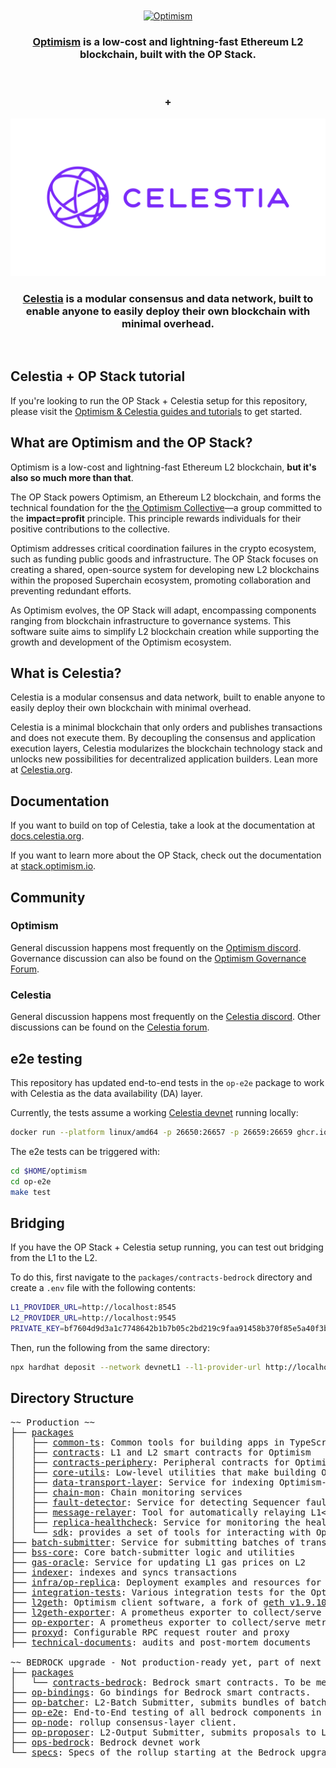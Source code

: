 
<div align="center">
  <br />
  <br />
  <a href="https://optimism.io"><img alt="Optimism" src="https://raw.githubusercontent.com/ethereum-optimism/brand-kit/main/assets/svg/OPTIMISM-R.svg" width=600></a>
  <h3><a href="https://optimism.io">Optimism</a> is a low-cost and lightning-fast Ethereum L2 blockchain, built with the OP Stack.</h3>
  <br />
  <h3>+</h3>
  <a href="https://celestia.org"><img alt="Celestia" src="docs/op-stack/src/assets/docs/understand/Celestia-logo-color-color.svg" width=600></a>
  <h3><a href="https://celestia.org">Celestia</a> is a modular consensus and data network, built to enable anyone to easily deploy their own blockchain with minimal overhead.</h3>
  <br />
</div>

## Celestia + OP Stack tutorial

If you're looking to run the OP Stack + Celestia setup for this repository, please visit the [Optimism & Celestia guides and tutorials](https://docs.celestia.org/developers/intro-to-op-stack/) to get started.

## What are Optimism and the OP Stack?

Optimism is a low-cost and lightning-fast Ethereum L2 blockchain, **but it's also so much more than that**.

The OP Stack powers Optimism, an Ethereum L2 blockchain, and forms the technical foundation for the [the Optimism Collective](https://app.optimism.io/announcement)—a group committed to the **impact=profit** principle. This principle rewards individuals for their positive contributions to the collective.

Optimism addresses critical coordination failures in the crypto ecosystem, such as funding public goods and infrastructure. The OP Stack focuses on creating a shared, open-source system for developing new L2 blockchains within the proposed Superchain ecosystem, promoting collaboration and preventing redundant efforts.

As Optimism evolves, the OP Stack will adapt, encompassing components ranging from blockchain infrastructure to governance systems. This software suite aims to simplify L2 blockchain creation while supporting the growth and development of the Optimism ecosystem.

## What is Celestia?

Celestia is a modular consensus and data network, built to enable anyone to easily deploy their own blockchain with minimal overhead.

Celestia is a minimal blockchain that only orders and publishes transactions and does not execute them. By decoupling the consensus and application execution layers, Celestia modularizes the blockchain technology stack and unlocks new possibilities for decentralized application builders. Lean more at [Celestia.org](https://celestia.org).

## Documentation

If you want to build on top of Celestia, take a look at the documentation at [docs.celestia.org](https://docs.celestia.org).

If you want to learn more about the OP Stack, check out the documentation at [stack.optimism.io](https://stack.optimism.io/).

## Community

### Optimism

General discussion happens most frequently on the [Optimism discord](https://discord.gg/optimism).
Governance discussion can also be found on the [Optimism Governance Forum](https://gov.optimism.io/).

### Celestia

General discussion happens most frequently on the [Celestia discord](https://discord.com/invite/YsnTPcSfWQ).
Other discussions can be found on the [Celestia forum](https://forum.celestia.org).

<!-- ## Contributing

Read through [CONTRIBUTING.md](./CONTRIBUTING.md) for a general overview of our contribution process.
Use the [Developer Quick Start](./CONTRIBUTING.md#development-quick-start) to get your development environment set up to start working on the Optimism Monorepo.
Then check out our list of [good first issues](https://github.com/ethereum-optimism/optimism/contribute) to find something fun to work on! -->

## e2e testing

This repository has updated end-to-end tests in the `op-e2e` package to work with
Celestia as the data availability (DA) layer.

Currently, the tests assume a working [Celestia devnet](https://github.com/rollkit/local-celestia-devnet) running locally:

```bash
docker run --platform linux/amd64 -p 26650:26657 -p 26659:26659 ghcr.io/rollkit/local-celestia-devnet:v0.9.5
```

The e2e tests can be triggered with:

```bash
cd $HOME/optimism
cd op-e2e
make test
```

## Bridging

If you have the OP Stack + Celestia setup running, you can test out bridging from the L1
to the L2.

To do this, first navigate to the `packages/contracts-bedrock` directory and create a
`.env` file with the following contents:

```bash
L1_PROVIDER_URL=http://localhost:8545
L2_PROVIDER_URL=http://localhost:9545
PRIVATE_KEY=bf7604d9d3a1c7748642b1b7b05c2bd219c9faa91458b370f85e5a40f3b03af7
```

Then, run the following from the same directory:

```bash
npx hardhat deposit --network devnetL1 --l1-provider-url http://localhost:8545 --l2-provider-url http://localhost:9545 --amount-eth <AMOUNT> --to <ADDRESS>
```

## Directory Structure

<pre>
~~ Production ~~
├── <a href="./packages">packages</a>
│   ├── <a href="./packages/common-ts">common-ts</a>: Common tools for building apps in TypeScript
│   ├── <a href="./packages/contracts">contracts</a>: L1 and L2 smart contracts for Optimism
│   ├── <a href="./packages/contracts-periphery">contracts-periphery</a>: Peripheral contracts for Optimism
│   ├── <a href="./packages/core-utils">core-utils</a>: Low-level utilities that make building Optimism easier
│   ├── <a href="./packages/data-transport-layer">data-transport-layer</a>: Service for indexing Optimism-related L1 data
│   ├── <a href="./packages/chain-mon">chain-mon</a>: Chain monitoring services
│   ├── <a href="./packages/fault-detector">fault-detector</a>: Service for detecting Sequencer faults
│   ├── <a href="./packages/message-relayer">message-relayer</a>: Tool for automatically relaying L1<>L2 messages in development
│   ├── <a href="./packages/replica-healthcheck">replica-healthcheck</a>: Service for monitoring the health of a replica node
│   └── <a href="./packages/sdk">sdk</a>: provides a set of tools for interacting with Optimism
├── <a href="./batch-submitter">batch-submitter</a>: Service for submitting batches of transactions and results to L1
├── <a href="./bss-core">bss-core</a>: Core batch-submitter logic and utilities
├── <a href="./gas-oracle">gas-oracle</a>: Service for updating L1 gas prices on L2
├── <a href="./indexer">indexer</a>: indexes and syncs transactions
├── <a href="./infra/op-replica">infra/op-replica</a>: Deployment examples and resources for running an Optimism replica
├── <a href="./integration-tests">integration-tests</a>: Various integration tests for the Optimism network
├── <a href="./l2geth">l2geth</a>: Optimism client software, a fork of <a href="https://github.com/ethereum/go-ethereum/tree/v1.9.10">geth v1.9.10</a>  (deprecated for BEDROCK upgrade)
├── <a href="./l2geth-exporter">l2geth-exporter</a>: A prometheus exporter to collect/serve metrics from an L2 geth node
├── <a href="./op-exporter">op-exporter</a>: A prometheus exporter to collect/serve metrics from an Optimism node
├── <a href="./proxyd">proxyd</a>: Configurable RPC request router and proxy
├── <a href="./technical-documents">technical-documents</a>: audits and post-mortem documents

~~ BEDROCK upgrade - Not production-ready yet, part of next major upgrade ~~
├── <a href="./packages">packages</a>
│   └── <a href="./packages/contracts-bedrock">contracts-bedrock</a>: Bedrock smart contracts. To be merged with ./packages/contracts.
├── <a href="./op-bindings">op-bindings</a>: Go bindings for Bedrock smart contracts.
├── <a href="./op-batcher">op-batcher</a>: L2-Batch Submitter, submits bundles of batches to L1
├── <a href="./op-e2e">op-e2e</a>: End-to-End testing of all bedrock components in Go
├── <a href="./op-node">op-node</a>: rollup consensus-layer client.
├── <a href="./op-proposer">op-proposer</a>: L2-Output Submitter, submits proposals to L1
├── <a href="./ops-bedrock">ops-bedrock</a>: Bedrock devnet work
└── <a href="./specs">specs</a>: Specs of the rollup starting at the Bedrock upgrade
</pre>
<!--
## Branching Model

### Active Branches

| Branch          | Status                                                                           |
| --------------- | -------------------------------------------------------------------------------- |
| [master](https://github.com/ethereum-optimism/optimism/tree/master/)                   | Accepts PRs from `develop` when we intend to deploy to mainnet.                                      |
| [develop](https://github.com/ethereum-optimism/optimism/tree/develop/)                 | Accepts PRs that are compatible with `master` OR from `release/X.X.X` branches.                    |
| release/X.X.X                                                                          | Accepts PRs for all changes, particularly those not backwards compatible with `develop` and `master`. |

### Overview

We generally follow [this Git branching model](https://nvie.com/posts/a-successful-git-branching-model/).
Please read the linked post if you're planning to make frequent PRs into this repository (e.g., people working at/with Optimism).

### Production branch

Our production branch is `master`.
The `master` branch contains the code for our latest "stable" releases.
Updates from `master` **always** come from the `develop` branch.
We only ever update the `master` branch when we intend to deploy code within the `develop` to the Optimism mainnet.
Our update process takes the form of a PR merging the `develop` branch into the `master` branch.

### Development branch

Our primary development branch is [`develop`](https://github.com/ethereum-optimism/optimism/tree/develop/).
`develop` contains the most up-to-date software that remains backwards compatible with our latest experimental [network deployments](https://community.optimism.io/docs/useful-tools/networks/).
If you're making a backwards compatible change, please direct your pull request towards `develop`.

**Changes to contracts within `packages/contracts/contracts` are usually NOT considered backwards compatible and SHOULD be made against a release candidate branch**.
Some exceptions to this rule exist for cases in which we absolutely must deploy some new contract after a release candidate branch has already been fully deployed.
If you're changing or adding a contract and you're unsure about which branch to make a PR into, default to using the latest release candidate branch.
See below for info about release candidate branches.

### Release candidate branches

Branches marked `release/X.X.X` are **release candidate branches**.
Changes that are not backwards compatible and all changes to contracts within `packages/contracts/contracts` MUST be directed towards a release candidate branch.
Release candidates are merged into `develop` and then into `master` once they've been fully deployed.
We may sometimes have more than one active `release/X.X.X` branch if we're in the middle of a deployment.
See table in the **Active Branches** section above to find the right branch to target.

## Releases

### Changesets

We use [changesets](https://github.com/changesets/changesets) to mark packages for new releases.
When merging commits to the `develop` branch you MUST include a changeset file if your change would require that a new version of a package be released.

To add a changeset, run the command `yarn changeset` in the root of this monorepo.
You will be presented with a small prompt to select the packages to be released, the scope of the release (major, minor, or patch), and the reason for the release.
Comments within changeset files will be automatically included in the changelog of the package.

### Triggering Releases

Releases can be triggered using the following process:

1. Create a PR that merges the `develop` branch into the `master` branch.
2. Wait for the auto-generated `Version Packages` PR to be opened (may take several minutes).
3. Change the base branch of the auto-generated `Version Packages` PR from `master` to `develop` and merge into `develop`.
4. Create a second PR to merge the `develop` branch into the `master` branch.

After merging the second PR into the `master` branch, packages will be automatically released to their respective locations according to the set of changeset files in the `develop` branch at the start of the process.
Please carry this process out exactly as listed to avoid `develop` and `master` falling out of sync.

**NOTE**: PRs containing changeset files merged into `develop` during the release process can cause issues with changesets that can require manual intervention to fix.
It's strongly recommended to avoid merging PRs into develop during an active release.

## License

Code forked from [`go-ethereum`](https://github.com/ethereum/go-ethereum) under the name [`l2geth`](https://github.com/ethereum-optimism/optimism/tree/master/l2geth) is licensed under the [GNU GPLv3](https://gist.github.com/kn9ts/cbe95340d29fc1aaeaa5dd5c059d2e60) in accordance with the [original license](https://github.com/ethereum/go-ethereum/blob/master/COPYING).

All other files within this repository are licensed under the [MIT License](https://github.com/ethereum-optimism/optimism/blob/master/LICENSE) unless stated otherwise. -->

